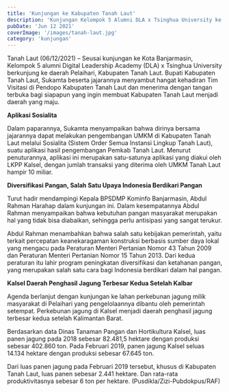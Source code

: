 ```yaml
---
title: 'Kunjungan ke Kabupaten Tanah Laut'
description: 'Kunjungan Kelompok 5 Alumni DLA x Tsinghua University ke Kabupaten Tanah Laut'
pubDate: 'Jun 12 2021'
coverImage: '/images/tanah-laut.jpg'
category: 'kunjungan'
---
```


Tanah Laut (06/12/2021) – Seusai kunjungan ke Kota Banjarmasin, Kelompok 5 alumni Digital Leadership Academy (DLA) x Tsinghua University berkunjung ke daerah Pelaihari, Kabupaten Tanah Laut. Bupati Kabupaten Tanah Laut, Sukamta beserta jajarannya menyambut hangat kehadiran Tim Visitasi di Pendopo Kabupaten Tanah Laut dan menerima dengan tangan terbuka bagi siapapun yang ingin membuat Kabupaten Tanah Laut menjadi daerah yang maju.

**Aplikasi Sosialita**

Dalam paparannya, Sukamta menyampaikan bahwa dirinya bersama jajarannya dapat melakukan pengembangan UMKM di Kabupaten Tanah Laut melalui Sosialita (Sistem Order Semua Instansi Lingkup Tanah Laut), suatu aplikasi hasil pengembangan Pemkab Tanah Laut. Menurut penuturannya, aplikasi ini merupakan satu-satunya aplikasi yang diakui oleh LKPP Kalsel, dengan jumlah transaksi yang diterima oleh UMKM Tanah Laut hampir 10 miliar.



**Diversifikasi Pangan, Salah Satu Upaya Indonesia Berdikari Pangan**

Turut hadir mendampingi Kepala BPSDMP Kominfo Banjarmasin, Abdul Rahman Harahap dalam kunjungan ini. Dalam kesempatannya Abdul Rahman menyampaikan bahwa kebutuhan pangan masyarakat merupakan hal yang tidak bisa diabaikan, sehingga perlu antisipasi yang sangat terukur.

Abdul Rahman menambahkan bahwa salah satu kebijakan pemerintah, yaitu terkait percepatan keanekaragaman konstruksi berbasis sumber daya lokal yang mengacu pada Peraturan Menteri Pertanian Nomor 43 Tahun 2009 dan Peraturan Menteri Pertanian Nomor 15 Tahun 2013. Dari kedua peraturan itu lahir program peningkatan diversifikasi dan ketahanan pangan, yang merupakan salah satu cara bagi Indonesia berdikari dalam hal pangan.

**Kalsel Daerah Penghasil Jagung Terbesar Kedua Setelah Kalbar**

Agenda berlanjut dengan kunjungan ke lahan perkebunan jagung milik masyarakat di Pelaihari yang pengelolaannya dibantu oleh pemerintah setempat. Perkebunan jagung di Kalsel menjadi daerah penghasil jagung terbesar kedua setelah Kalimantan Barat.



Berdasarkan data Dinas Tanaman Pangan dan Hortikultura Kalsel, luas panen jagung pada 2018 sebesar 82.481,5 hektare dengan produksi sebesar 402.860 ton. Pada Februari 2019, panen jagung Kalsel seluas 14.134 hektare dengan produksi sebesar 67.645 ton.

Dari luas panen jagung pada Februari 2019 tersebut, khusus di Kabupaten Tanah Laut, luas panen sebesar 2.441 hektare. Dan rata-rata produktivitasnya sebesar 6 ton per hektare. (Pusdikla/Zizi-Pubdokpus/RAF)

